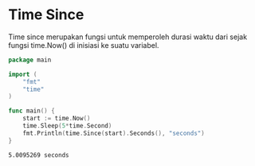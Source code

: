 # Time Since

Time since merupakan fungsi untuk memperoleh durasi waktu dari sejak fungsi time.Now() di inisiasi ke suatu variabel.

```go
package main

import (
	"fmt"
	"time"
)

func main() {
	start := time.Now()
	time.Sleep(5*time.Second)
	fmt.Println(time.Since(start).Seconds(), "seconds")
}
```

```
5.0095269 seconds
```
